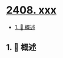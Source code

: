 # [2408. xxx](https://github.com/Tdahuyou/TNotes.leetcode/tree/main/notes/2408.%20xxx)

<!-- region:toc -->

- [1. 📝 概述](#1--概述)

<!-- endregion:toc -->

## 1. 📝 概述
